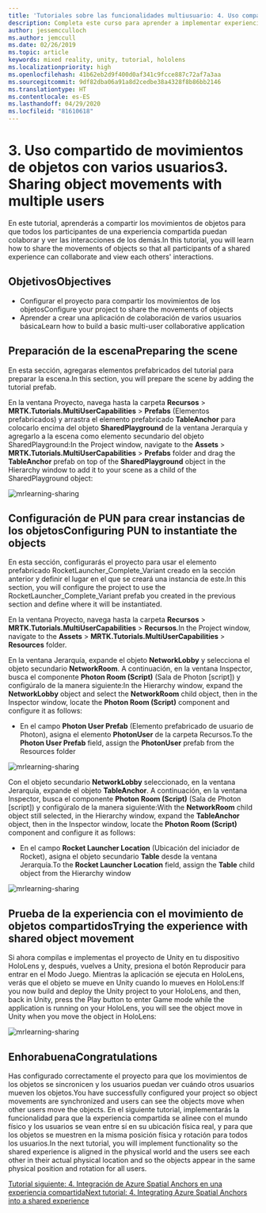 ```yaml
---
title: 'Tutoriales sobre las funcionalidades multiusuario: 4. Uso compartido de movimientos de objetos con varios usuarios'
description: Completa este curso para aprender a implementar experiencias compartidas con varios usuarios en una aplicación de HoloLens 2.
author: jessemcculloch
ms.author: jemccull
ms.date: 02/26/2019
ms.topic: article
keywords: mixed reality, unity, tutorial, hololens
ms.localizationpriority: high
ms.openlocfilehash: 41b62eb2d9f400d0af341c9fcce887c72af7a3aa
ms.sourcegitcommit: 9df82dba06a91a8d2cedbe38a4328f8b86bb2146
ms.translationtype: HT
ms.contentlocale: es-ES
ms.lasthandoff: 04/29/2020
ms.locfileid: "81610618"
---
```

# <a name="3-sharing-object-movements-with-multiple-users"></a><span data-ttu-id="5308d-105">3. Uso compartido de movimientos de objetos con varios usuarios</span><span class="sxs-lookup"><span data-stu-id="5308d-105">3. Sharing object movements with multiple users</span></span>

<span data-ttu-id="5308d-106">En este tutorial, aprenderás a compartir los movimientos de objetos para que todos los participantes de una experiencia compartida puedan colaborar y ver las interacciones de los demás.</span><span class="sxs-lookup"><span data-stu-id="5308d-106">In this tutorial, you will learn how to share the movements of objects so that all participants of a shared experience can collaborate and view each others' interactions.</span></span>

## <a name="objectives"></a><span data-ttu-id="5308d-107">Objetivos</span><span class="sxs-lookup"><span data-stu-id="5308d-107">Objectives</span></span>

* <span data-ttu-id="5308d-108">Configurar el proyecto para compartir los movimientos de los objetos</span><span class="sxs-lookup"><span data-stu-id="5308d-108">Configure your project to share the movements of objects</span></span>
* <span data-ttu-id="5308d-109">Aprender a crear una aplicación de colaboración de varios usuarios básica</span><span class="sxs-lookup"><span data-stu-id="5308d-109">Learn how to build a basic multi-user collaborative application</span></span>

## <a name="preparing-the-scene"></a><span data-ttu-id="5308d-110">Preparación de la escena</span><span class="sxs-lookup"><span data-stu-id="5308d-110">Preparing the scene</span></span>

<span data-ttu-id="5308d-111">En esta sección, agregaras elementos prefabricados del tutorial para preparar la escena.</span><span class="sxs-lookup"><span data-stu-id="5308d-111">In this section, you will prepare the scene by adding the tutorial prefab.</span></span>

<span data-ttu-id="5308d-112">En la ventana Proyecto, navega hasta la carpeta **Recursos** > **MRTK.Tutorials.MultiUserCapabilities** > **Prefabs** (Elementos prefabricados) y arrastra el elemento prefabricado **TableAnchor** para colocarlo encima del objeto **SharedPlayground** de la ventana Jerarquía y agregarlo a la escena como elemento secundario del objeto SharedPlayground:</span><span class="sxs-lookup"><span data-stu-id="5308d-112">In the Project window, navigate to the **Assets** > **MRTK.Tutorials.MultiUserCapabilities** > **Prefabs** folder and drag the **TableAnchor** prefab on top of the **SharedPlayground** object in the Hierarchy window to add it to your scene as a child of the SharedPlayground object:</span></span>

![mrlearning-sharing](images/mrlearning-sharing/tutorial3-section1-step1-1.png)

## <a name="configuring-pun-to-instantiate-the-objects"></a><span data-ttu-id="5308d-114">Configuración de PUN para crear instancias de los objetos</span><span class="sxs-lookup"><span data-stu-id="5308d-114">Configuring PUN to instantiate the objects</span></span>

<span data-ttu-id="5308d-115">En esta sección, configurarás el proyecto para usar el elemento prefabricado RocketLauncher_Complete_Variant creado en la sección anterior y definir el lugar en el que se creará una instancia de este.</span><span class="sxs-lookup"><span data-stu-id="5308d-115">In this section, you will configure the project to use the RocketLauncher_Complete_Variant prefab you created in the previous section and define where it will be instantiated.</span></span>

<span data-ttu-id="5308d-116">En la ventana Proyecto, navega hasta la carpeta **Recursos** > **MRTK.Tutorials.MultiUserCapabilities** > **Recursos**.</span><span class="sxs-lookup"><span data-stu-id="5308d-116">In the Project window, navigate to the **Assets** > **MRTK.Tutorials.MultiUserCapabilities** > **Resources** folder.</span></span>

<span data-ttu-id="5308d-117">En la ventana Jerarquía, expande el objeto **NetworkLobby** y selecciona el objeto secundario **NetworkRoom**. A continuación, en la ventana Inspector, busca el componente **Photon Room (Script)** (Sala de Photon [script]) y configúralo de la manera siguiente:</span><span class="sxs-lookup"><span data-stu-id="5308d-117">In the Hierarchy window, expand the **NetworkLobby** object and select the **NetworkRoom** child object, then in the Inspector window, locate the **Photon Room (Script)** component and configure it as follows:</span></span>

* <span data-ttu-id="5308d-118">En el campo **Photon User Prefab** (Elemento prefabricado de usuario de Photon), asigna el elemento **PhotonUser** de la carpeta Recursos.</span><span class="sxs-lookup"><span data-stu-id="5308d-118">To the **Photon User Prefab** field, assign the **PhotonUser** prefab from the Resources folder</span></span>

![mrlearning-sharing](images/mrlearning-sharing/tutorial3-section2-step1-1.png)

<span data-ttu-id="5308d-120">Con el objeto secundario **NetworkLobby** seleccionado, en la ventana Jerarquía, expande el objeto **TableAnchor**. A continuación, en la ventana Inspector, busca el componente **Photon Room (Script)** (Sala de Photon [script]) y configúralo de la manera siguiente:</span><span class="sxs-lookup"><span data-stu-id="5308d-120">With the **NetworkRoom** child object still selected, in the Hierarchy window, expand the **TableAnchor** object, then in the Inspector window, locate the **Photon Room (Script)** component and configure it as follows:</span></span>

* <span data-ttu-id="5308d-121">En el campo **Rocket Launcher Location** (Ubicación del iniciador de Rocket), asigna el objeto secundario **Table** desde la ventana Jerarquía.</span><span class="sxs-lookup"><span data-stu-id="5308d-121">To the **Rocket Launcher Location** field, assign the **Table** child object from the Hierarchy window</span></span>

![mrlearning-sharing](images/mrlearning-sharing/tutorial3-section2-step1-2.png)

## <a name="trying-the-experience-with-shared-object-movement"></a><span data-ttu-id="5308d-123">Prueba de la experiencia con el movimiento de objetos compartidos</span><span class="sxs-lookup"><span data-stu-id="5308d-123">Trying the experience with shared object movement</span></span>

<span data-ttu-id="5308d-124">Si ahora compilas e implementas el proyecto de Unity en tu dispositivo HoloLens y, después, vuelves a Unity, presiona el botón Reproducir para entrar en el Modo Juego. Mientras la aplicación se ejecuta en HoloLens, verás que el objeto se mueve en Unity cuando lo mueves en HoloLens:</span><span class="sxs-lookup"><span data-stu-id="5308d-124">If you now build and deploy the Unity project to your HoloLens, and then, back in Unity, press the Play button to enter Game mode while the application is running on your HoloLens, you will see the object move in Unity when you move the object in HoloLens:</span></span>

![mrlearning-sharing](images/mrlearning-sharing/tutorial3-section3-step1-1.gif)

## <a name="congratulations"></a><span data-ttu-id="5308d-126">Enhorabuena</span><span class="sxs-lookup"><span data-stu-id="5308d-126">Congratulations</span></span>

<span data-ttu-id="5308d-127">Has configurado correctamente el proyecto para que los movimientos de los objetos se sincronicen y los usuarios puedan ver cuándo otros usuarios mueven los objetos.</span><span class="sxs-lookup"><span data-stu-id="5308d-127">You have successfully configured your project so object movements are synchronized and users can see the objects move when other users move the objects.</span></span> <span data-ttu-id="5308d-128">En el siguiente tutorial, implementarás la funcionalidad para que la experiencia compartida se alinee con el mundo físico y los usuarios se vean entre sí en su ubicación física real, y para que los objetos se muestren en la misma posición física y rotación para todos los usuarios.</span><span class="sxs-lookup"><span data-stu-id="5308d-128">In the next tutorial, you will implement functionality so the shared experience is aligned in the physical world and the users see each other in their actual physical location and so the objects appear in the same physical position and rotation for all users.</span></span>

<span data-ttu-id="5308d-129">[Tutorial siguiente: 4. Integración de Azure Spatial Anchors en una experiencia compartida](mrlearning-sharing(photon)-ch4.md)</span><span class="sxs-lookup"><span data-stu-id="5308d-129">[Next tutorial: 4. Integrating Azure Spatial Anchors into a shared experience](mrlearning-sharing(photon)-ch4.md)</span></span>
